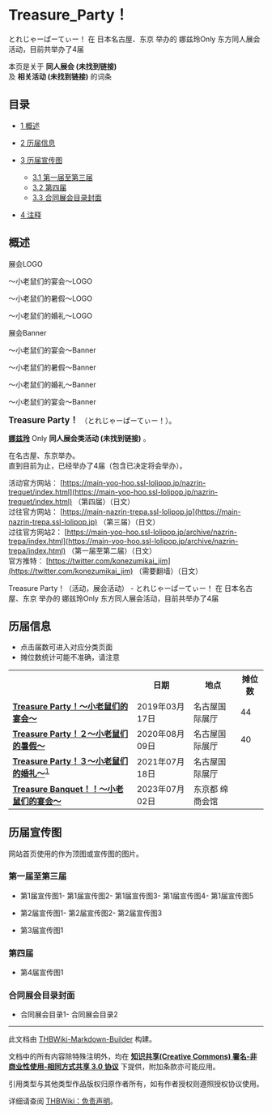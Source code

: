 # Treasure_Party！

<!-- source html: G:\repos\THBWiki-Markdown-Builder\THBWikiMarkdown\Temp\main\9\90\ns0%3ATreasure_Party%EF%BC%81.html -->

とれじゃーぱーてぃー！ 在 日本名古屋、东京 举办的 娜兹玲Only 东方同人展会活动，目前共举办了4届

本页是关于 **同人展会 (未找到链接)**   
及 **相关活动 (未找到链接)** 的词条
## 目录

- [1 概述](#概述)
- [2 历届信息](#历届信息)
- [3 历届宣传图](#历届宣传图)

  - [3.1 第一届至第三届](#第一届至第三届)
  - [3.2 第四届](#第四届)
  - [3.3 合同展会目录封面](#合同展会目录封面)



- [4 注释](#注释)




## 概述



  
展会LOGO
  


[](./文件-Treasure_Party！LOGO.png.md)

～小老鼠们的宴会～LOGO


[](./文件-Treasure_Party！LOGO2.png.md)
～小老鼠们的暑假～LOGO


[](./文件-Treasure_Party！LOGO3.png.md)
～小老鼠们的婚礼～LOGO







  
展会Banner
  


[](./文件-Treasure_Party！Banner.png.md)

～小老鼠们的宴会～Banner


[](./文件-Treasure_Party！Banner2.png.md)
～小老鼠们的暑假～Banner


[](./文件-Treasure_Party！Banner3.png.md)
～小老鼠们的婚礼～Banner


[](./文件-Treasure_Banquet！！Banner.png.md)
～小老鼠们的宴会～Banner




  
<big> **Treasure Party！** </big>（とれじゃーぱーてぃー！）。  
  
  
  
  
 **[娜兹玲](./娜兹玲.md)** Only **同人展会类活动 (未找到链接)** 。  
  
在名古屋、东京举办。  
直到目前为止，已经举办了4届（包含已决定将会举办）。  
  
  
  
  
活动官方网站： [https://main-yoo-hoo.ssl-lolipop.jp/nazrin-trequet/index.html](https://main-yoo-hoo.ssl-lolipop.jp/nazrin-trequet/index.html) （第四届）（日文）  
过往官方网站： [https://main-nazrin-trepa.ssl-lolipop.jp](https://main-nazrin-trepa.ssl-lolipop.jp) （第三届）（日文）  
过往官方网站2： [https://main-yoo-hoo.ssl-lolipop.jp/archive/nazrin-trepa/index.html](https://main-yoo-hoo.ssl-lolipop.jp/archive/nazrin-trepa/index.html) （第一届至第二届）（日文）  
官方推特： [https://twitter.com/konezumikai_jim](https://twitter.com/konezumikai_jim) （需要翻墙）（日文）  
  
Treasure Party！（活动，展会活动） - とれじゃーぱーてぃー！ 在 日本名古屋、东京 举办的 娜兹玲Only 东方同人展会活动，目前共举办了4届
## 历届信息
- 点击届数可进入对应分类页面
- 摊位数统计可能不准确，请注意


<table>
<tbody><tr><th> </th><th>日期</th><th>地点</th><th>摊位数</th></tr>
<tr><td id="1"><b><a href="/展会作品列表?e=Treasure+Party%EF%BC%81%231">Treasure Party！～小老鼠们的宴会～</a></b></td><td id="ev-1">2019年03月17日</td><td>名古屋国际展厅</td><td>44</td></tr>
<tr><td id="2"><b><a href="/展会作品列表?e=Treasure+Party%EF%BC%81%232">Treasure Party！２～小老鼠们的暑假～</a></b></td><td id="ev-2">2020年08月09日</td><td>名古屋国际展厅</td><td>40</td></tr>
<tr><td id="3"><b><a href="/展会作品列表?e=Treasure+Party%EF%BC%81%233">Treasure Party！３～小老鼠们的婚礼～</a></b><sup id="cite_ref-1" class="reference"><a href="#cite_note-1">1</a></sup></td><td id="ev-3">2021年07月18日</td><td>名古屋国际展厅</td><td></td></tr>
<tr><td id="4"><b><a href="/展会作品列表?e=Treasure+Party%EF%BC%81%234">Treasure Banquet！！～小老鼠们的宴会～</a></b></td><td id="ev-4">2023年07月02日</td><td>东京都 绵商会馆</td><td></td></tr>
</tbody></table>


## 历届宣传图
  
网站首页使用的作为顶图或宣传图的图片。
  

### 第一届至第三届
- [](./文件-Treasure_Party！1_宣传图1.jpg.md)第1届宣传图1- [](./文件-Treasure_Party！1_宣传图2.jpg.md)第1届宣传图2- [](./文件-Treasure_Party！1_宣传图3.jpg.md)第1届宣传图3- [](./文件-Treasure_Party！1_宣传图4.jpg.md)第1届宣传图4- [](./文件-Treasure_Party！1_宣传图5.jpg.md)第1届宣传图5

- [](./文件-Treasure_Party！2_宣传图1.jpg.md)第2届宣传图1- [](./文件-Treasure_Party！2_宣传图2.jpg.md)第2届宣传图2- [](./文件-Treasure_Party！2_宣传图3.jpg.md)第2届宣传图3

- [](./文件-Treasure_Party！3_宣传图1.jpg.md)第3届宣传图1

### 第四届
- [](./文件-Treasure_Banquet！！_宣传图1.jpg.md)第4届宣传图1

### 合同展会目录封面
- [](./文件-名古屋市合同展会目录1.jpg.md)合同展会目录1- [](./文件-名古屋市合同展会目录2.jpg.md)合同展会目录2


[^cite_note-1]: 原定6月20日举办，因疫情[宣布](https://twitter.com/konezumikai_jim/status/1398251565413134341)延期至7月18日

  
  






---

此文档由 [THBWiki-Markdown-Builder](https://github.com/Delsin-Yu/THBWiki-Markdown-Builder) 构建。

文档中的所有内容除特殊注明外，均在 [**知识共享(Creative Commons) 署名-非商业性使用-相同方式共享 3.0 协议**](https://creativecommons.org/licenses/by-sa/3.0/deed.zh-hans) 下提供，附加条款亦可能应用。

引用类型与其他类型作品版权归原作者所有，如有作者授权则遵照授权协议使用。

详细请查阅 [THBWiki：免责声明](https://thbwiki.cc/THBWiki:%E5%85%8D%E8%B4%A3%E5%A3%B0%E6%98%8E)。

